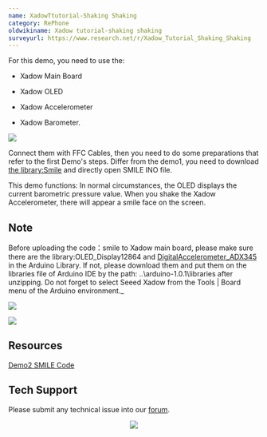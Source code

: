 ```yaml
---
name: XadowTtutorial-Shaking Shaking
category: RePhone
oldwikiname: Xadow tutorial-shaking shaking
surveyurl: https://www.research.net/r/Xadow_Tutorial_Shaking_Shaking
---
```


For this demo, you need to use the:

*   Xadow Main Board

*   Xadow OLED

*   Xadow Accelerometer

*   Xadow Barometer.

![](https://files.seeedstudio.com/wiki/Xadow_Tutorial_Shaking_Shaking/img/Untitled.png)

Connect them with FFC Cables, then you need to do some preparations that refer to the first Demo's steps. Differ from the demo1, you need to download [the library:Smile](https://files.seeedstudio.com/wiki/Xadow_Tutorial_Shaking_Shaking/https://files.seeedstudio.com/wiki/Xadow_Tutorial_Shaking_Shaking/res/SMILE.zip) and directly open SMILE INO file.

This demo functions: In normal circumstances, the OLED displays the current barometric pressure value. When you shake the Xadow Accelerometer, there will appear a smile face on the screen.

## Note

Before uploading the code：smile to Xadow main board, please make sure there are the library:OLED_Display12864 and [DigitalAccelerometer_ADX345](https://files.seeedstudio.com/wiki/Xadow_Tutorial_Shaking_Shaking/res/DigitalAccelerometer_ADXL345.zip) in the Arduino Library. If not, please download them and put them on the libraries file of Arduino IDE by the path: ..\arduino-1.0.1\libraries after unzipping. Do not forget to select Seeed Xadow from the Tools | Board menu of the Arduino environment._

![](https://files.seeedstudio.com/wiki/Xadow_Tutorial_Shaking_Shaking/img/Demo_2_display_data.jpg)

![](https://files.seeedstudio.com/wiki/Xadow_Tutorial_Shaking_Shaking/img/Demo_2_display_smile.jpg)

## Resources

[Demo2 SMILE Code](https://files.seeedstudio.com/wiki/Xadow_Tutorial_Shaking_Shaking/res/SMILE.zip)

## Tech Support
Please submit any technical issue into our [forum](https://forum.seeedstudio.com/). <br /><p style="text-align:center"><a href="https://www.seeedstudio.com/act-4.html?utm_source=wiki&utm_medium=wikibanner&utm_campaign=newproducts" target="_blank"><img src="https://files.seeedstudio.com/wiki/Wiki_Banner/new_product.jpg" /></a></p>